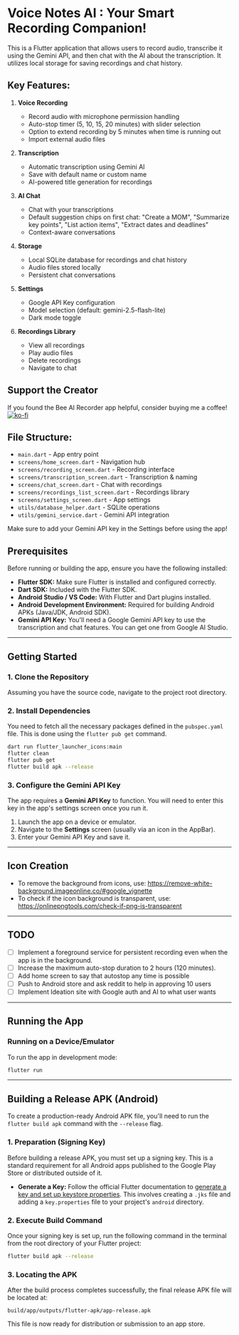 # Voice Notes AI : Your Smart Recording Companion!

This is a Flutter application that allows users to record audio, transcribe it using the Gemini API, and then chat with the AI about the transcription. It utilizes local storage for saving recordings and chat history.

## Key Features:

1. **Voice Recording**
    - Record audio with microphone permission handling
    - Auto-stop timer (5, 10, 15, 20 minutes) with slider selection
    - Option to extend recording by 5 minutes when time is running out
    - Import external audio files

2. **Transcription**
    - Automatic transcription using Gemini AI
    - Save with default name or custom name
    - AI-powered title generation for recordings

3. **AI Chat**
    - Chat with your transcriptions
    - Default suggestion chips on first chat: "Create a MOM", "Summarize key points", "List action items", "Extract dates and deadlines"
    - Context-aware conversations

4. **Storage**
    - Local SQLite database for recordings and chat history
    - Audio files stored locally
    - Persistent chat conversations

5. **Settings**
    - Google API Key configuration
    - Model selection (default: gemini-2.5-flash-lite)
    - Dark mode toggle

6. **Recordings Library**
    - View all recordings
    - Play audio files
    - Delete recordings
    - Navigate to chat

## Support the Creator

If you found the Bee AI Recorder app helpful, consider buying me a coffee!  
[![ko-fi](https://ko-fi.com/img/githubbutton_sm.svg)](https://ko-fi.com/ibrezm)


## File Structure:
- `main.dart` - App entry point
- `screens/home_screen.dart` - Navigation hub
- `screens/recording_screen.dart` - Recording interface
- `screens/transcription_screen.dart` - Transcription & naming
- `screens/chat_screen.dart` - Chat with recordings
- `screens/recordings_list_screen.dart` - Recordings library
- `screens/settings_screen.dart` - App settings
- `utils/database_helper.dart` - SQLite operations
- `utils/gemini_service.dart` - Gemini API integration

Make sure to add your Gemini API key in the Settings before using the app!


## Prerequisites

Before running or building the app, ensure you have the following installed:

* **Flutter SDK:** Make sure Flutter is installed and configured correctly.
* **Dart SDK:** Included with the Flutter SDK.
* **Android Studio / VS Code:** With Flutter and Dart plugins installed.
* **Android Development Environment:** Required for building Android APKs (Java/JDK, Android SDK).
* **Gemini API Key:** You'll need a Google Gemini API key to use the transcription and chat features. You can get one from Google AI Studio.

-----

## Getting Started

### 1\. Clone the Repository

Assuming you have the source code, navigate to the project root directory.

### 2\. Install Dependencies

You need to fetch all the necessary packages defined in the `pubspec.yaml` file. This is done using the `flutter pub get` command.

```bash
dart run flutter_launcher_icons:main
flutter clean
flutter pub get
flutter build apk --release
```

### 3\. Configure the Gemini API Key

The app requires a **Gemini API Key** to function. You will need to enter this key in the app's settings screen once you run it.

1.  Launch the app on a device or emulator.
2.  Navigate to the **Settings** screen (usually via an icon in the AppBar).
3.  Enter your Gemini API Key and save it.

-----

## Icon Creation
- To remove the background from icons, use: https://remove-white-background.imageonline.co/#google_vignette
- To check if the icon background is transparent, use: https://onlinepngtools.com/check-if-png-is-transparent

-----

## TODO
- [ ] Implement a foreground service for persistent recording even when the app is in the background.
- [ ] Increase the maximum auto-stop duration to 2 hours (120 minutes).
- [ ] Add home screen to say that autostop any time is possible 
- [ ] Push to Android store and ask reddit to help in approving 10 users
- [ ] Implement Ideation site with Google auth and AI to what user wants
-----

## Running the App

### Running on a Device/Emulator

To run the app in development mode:

```bash
flutter run
```

-----

## Building a Release APK (Android)

To create a production-ready Android APK file, you'll need to run the `flutter build apk` command with the `--release` flag.

### 1\. Preparation (Signing Key)

Before building a release APK, you must set up a signing key. This is a standard requirement for all Android apps published to the Google Play Store or distributed outside of it.

* **Generate a Key:** Follow the official Flutter documentation to [generate a key and set up keystore properties](https://www.google.com/search?q=https://docs.flutter.dev/deployment/android%23signing-the-app). This involves creating a `.jks` file and adding a `key.properties` file to your project's `android` directory.

### 2\. Execute Build Command

Once your signing key is set up, run the following command in the terminal from the root directory of your Flutter project:

```bash
flutter build apk --release
```

### 3\. Locating the APK

After the build process completes successfully, the final release APK file will be located at:

```
build/app/outputs/flutter-apk/app-release.apk
```

This file is now ready for distribution or submission to an app store.
